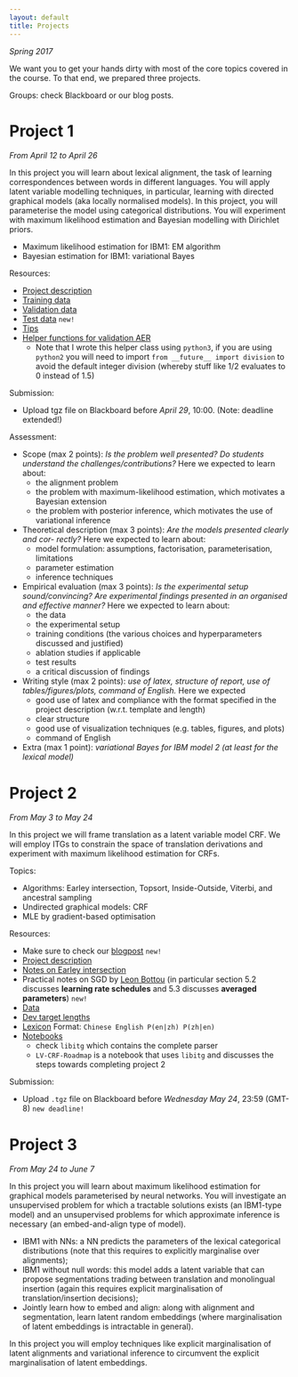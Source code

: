 ```yaml
---
layout: default
title: Projects
---
```


*Spring 2017*

We want you to get your hands dirty with most of the core topics covered in the course. 
To that end, we prepared three projects. 

Groups: check Blackboard or our blog posts.


# Project 1 

*From April 12 to April 26*

In this project you will learn about lexical alignment, the task of learning correspondences between words in different languages.
You will apply latent variable modelling techniques, in particular, learning with directed graphical models (aka locally normalised models).
In this project, you will parameterise the model using categorical distributions. 
You will experiment with maximum likelihood estimation and Bayesian modelling with Dirichlet priors.

* Maximum likelihood estimation for IBM1: EM algorithm
* Bayesian estimation for IBM1: variational Bayes

Resources:

* [Project description](resources/project_ibm/project1.pdf)
* [Training data](resources/project_ibm/training.tgz)
* [Validation data](resources/project_ibm/validation.tgz)
* [Test data](resources/project_ibm/testing.tgz)  ``new!``
* [Tips](https://uva-slpl.github.io/nlp2/project1/2017/04/12/IBM.html)
* [Helper functions for validation AER](resources/project_ibm/aer.py)
    * Note that I wrote this helper class using `python3`, if you are using `python2` you will need to import `from __future__ import division` to avoid the default integer division (whereby stuff like 1/2 evaluates to 0 instead of 1.5)

Submission:

* Upload tgz file on Blackboard before *April 29*, 10:00. (Note: deadline extended!)

Assessment:

* Scope (max 2 points): *Is the problem well presented? Do students understand the challenges/contributions?* Here we expected to learn about:
    * the alignment problem
    * the problem with maximum-likelihood estimation, which motivates a Bayesian extension
    * the problem with posterior inference, which motivates the use of variational inference
* Theoretical description (max 3 points): *Are the models presented clearly and cor- rectly?* Here we expected to learn about:
    * model formulation: assumptions, factorisation, parameterisation, limitations
    * parameter estimation
    * inference techniques
* Empirical evaluation (max 3 points): *Is the experimental setup sound/convincing? Are experimental findings presented in an organised and effective manner?* Here we expected to learn about:
    * the data
    * the experimental setup
    * training conditions (the various choices and hyperparameters discussed and justified)
    * ablation studies if applicable
    * test results
    * a critical discussion of findings
* Writing style (max 2 points): *use of latex, structure of report, use of tables/figures/plots, command of English.* Here we expected
    * good use of latex and compliance with the format specified in the project description (w.r.t. template and length)
    * clear structure
    * good use of visualization techniques (e.g. tables, figures, and plots)
    * command of English
* Extra (max 1 point): *variational Bayes for IBM model 2 (at least for the lexical model)*


# Project 2 

*From May 3 to May 24*

In this project we will frame translation as a latent variable model CRF.
We will employ ITGs to constrain the space of translation derivations and experiment with maximum likelihood estimation for CRFs.

Topics:

* Algorithms: Earley intersection, Topsort, Inside-Outside, Viterbi, and ancestral sampling
* Undirected graphical models: CRF
* MLE by gradient-based optimisation

Resources:

* Make sure to check our [blogpost](https://uva-slpl.github.io/nlp2/projects/2017/05/03/project2.html) `new!`
* [Project description](resources/project_crf/project2.pdf)
* [Notes on Earley intersection](resources/papers/Aziz-Earley.pdf)
* Practical notes on SGD by [Leon Bottou](http://cilvr.cs.nyu.edu/diglib/lsml/bottou-sgd-tricks-2012.pdf) (in particular section 5.2 discusses **learning rate schedules** and 5.3 discusses **averaged parameters**) `new!`
* [Data](resources/project_crf/data.tgz)
* [Dev target lengths](resources/project_crf/dev123_lengths.tgz)
* [Lexicon](resources/project_crf/lexicon.tgz) Format: `Chinese English P(en|zh) P(zh|en)`
* [Notebooks](https://github.com/uva-slpl/nlp2/tree/gh-pages/resources/notebooks)
    * check `libitg` which contains the complete parser
    * `LV-CRF-Roadmap` is a notebook that uses `libitg` and discusses the steps towards completing project 2

Submission:

* Upload `.tgz` file on Blackboard before *Wednesday May 24*, 23:59 (GMT-8) `new deadline!`

# Project 3

*From May 24 to June 7*

In this project you will learn about maximum likelihood estimation for graphical models parameterised by neural networks.
You will investigate an unsupervised problem for which a tractable solutions exists (an IBM1-type model) and an unsupervised problems for which approximate inference is necessary (an embed-and-align type of model).

* IBM1 with NNs: a NN predicts the parameters of the lexical categorical distributions (note that this requires to explicitly marginalise over alignments);
* IBM1 without null words: this model adds a latent variable that can propose segmentations trading between translation and monolingual insertion (again this requires explicit marginalisation of translation/insertion decisions);
* Jointly learn how to embed and align: along with alignment and segmentation, learn latent random embeddings (where marginalisation of latent embeddings is intractable in general).

In this project you will employ techniques like explicit marginalisation of latent alignments and variational inference to circumvent the explicit marginalisation of latent embeddings.

